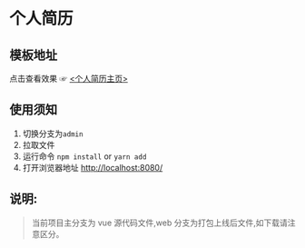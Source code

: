 # 个人简历

## 模板地址

点击查看效果 ☞ [<个人简历主页>](https://913563848.github.io/#/)

## 使用须知

1. 切换分支为`admin`
2. 拉取文件
3. 运行命令 `npm install` or `yarn add`
4. 打开浏览器地址 [http://localhost:8080/](http://localhost:8080/)
## 说明:

> 当前项目主分支为 vue 源代码文件,web 分支为打包上线后文件,如下载请注意区分。
